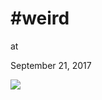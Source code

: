 # #weird










at

September 21, 2017















![](Screenshot%2Bfrom%2B2017-09-21%2B08-19-43.png)
